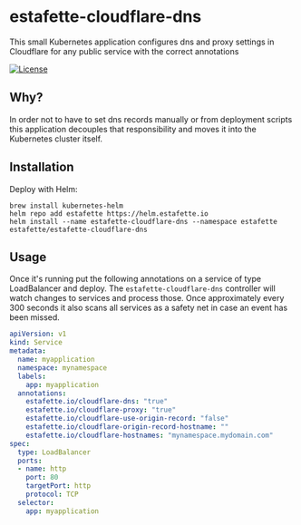 # estafette-cloudflare-dns

This small Kubernetes application configures dns and proxy settings in Cloudflare for any public service with the correct annotations

[![License](https://img.shields.io/github/license/estafette/estafette-cloudflare-dns.svg)](https://github.com/estafette/estafette-cloudflare-dns/blob/master/LICENSE)

## Why?

In order not to have to set dns records manually or from deployment scripts this application decouples that responsibility and moves it into the Kubernetes cluster itself.

## Installation

Deploy with Helm:

```
brew install kubernetes-helm
helm repo add estafette https://helm.estafette.io
helm install --name estafette-cloudflare-dns --namespace estafette estafette/estafette-cloudflare-dns
```

## Usage

Once it's running put the following annotations on a service of type LoadBalancer and deploy. The `estafette-cloudflare-dns` controller will watch changes to services and process those. Once approximately every 300 seconds it also scans all services as a safety net in case an event has been missed.

```yaml
apiVersion: v1
kind: Service
metadata:
  name: myapplication
  namespace: mynamespace
  labels:
    app: myapplication
  annotations:
    estafette.io/cloudflare-dns: "true"
    estafette.io/cloudflare-proxy: "true"
    estafette.io/cloudflare-use-origin-record: "false"
    estafette.io/cloudflare-origin-record-hostname: ""
    estafette.io/cloudflare-hostnames: "mynamespace.mydomain.com"
spec:
  type: LoadBalancer
  ports:
  - name: http
    port: 80
    targetPort: http
    protocol: TCP
  selector:
    app: myapplication
```